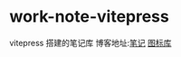 # work-note-vitepress

vitepress 搭建的笔记库
博客地址:[笔记](https://fightingn.github.io/work-note-vitepress/)
[图标库](https://emojipedia.org/)
